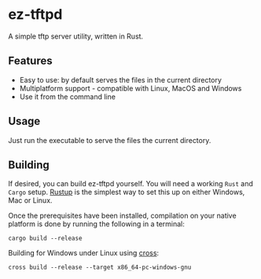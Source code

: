 # ez-tftpd

A simple tftp server utility, written in Rust.

## Features

- Easy to use: by default serves the files in the current directory
- Multiplatform support - compatible with Linux, MacOS and Windows
- Use it from the command line

## Usage

Just run the executable to serve the files the current directory.

## Building

If desired, you can build ez-tftpd yourself.
You will need a working `Rust` and `Cargo` setup.
[Rustup](https://rustup.rs/) is the simplest way to set this up on either Windows, Mac or Linux.

Once the prerequisites have been installed, compilation on your native platform is done by running the following in a terminal:
```
cargo build --release
```

Building for Windows under Linux using [cross](https://github.com/cross-rs/cross):
```
cross build --release --target x86_64-pc-windows-gnu
```